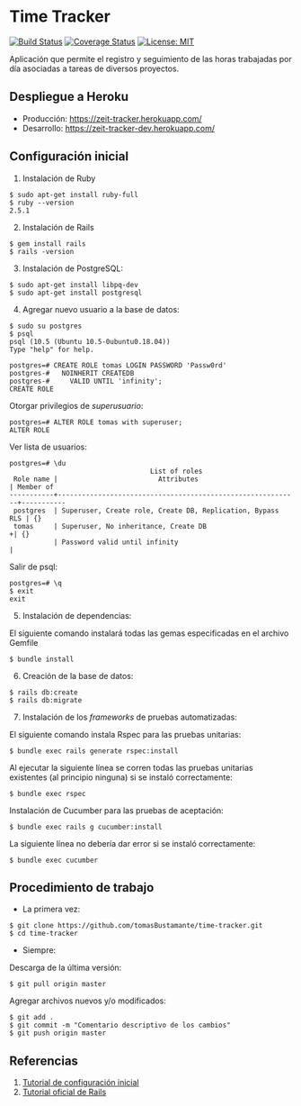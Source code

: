 # Time Tracker

[![Build Status](https://travis-ci.org/tomasBustamante/time-tracker.svg?branch=master)](https://travis-ci.org/tomasBustamante/time-tracker)
[![Coverage Status](https://coveralls.io/repos/github/tomasBustamante/time-tracker/badge.svg?branch=master)](https://coveralls.io/github/tomasBustamante/time-tracker?branch=master)
[![License: MIT](https://img.shields.io/badge/License-MIT-yellow.svg)](https://opensource.org/licenses/MIT)

Aplicación que permite el registro y seguimiento de las horas trabajadas por día asociadas a tareas de diversos proyectos.

## Despliegue a Heroku

-  Producción: https://zeit-tracker.herokuapp.com/
-  Desarrollo: https://zeit-tracker-dev.herokuapp.com/

## Configuración inicial

1.  Instalación de Ruby

```console
$ sudo apt-get install ruby-full
$ ruby --version
2.5.1
```
2.  Instalación de Rails

```console
$ gem install rails
$ rails -version
```

3.  Instalación de PostgreSQL:

```console
$ sudo apt-get install libpq-dev
$ sudo apt-get install postgresql
```

4.  Agregar nuevo usuario a la base de datos:

```console
$ sudo su postgres
$ psql
psql (10.5 (Ubuntu 10.5-0ubuntu0.18.04))
Type "help" for help.

postgres=# CREATE ROLE tomas LOGIN PASSWORD 'Passw0rd'
postgres-#   NOINHERIT CREATEDB
postgres-#     VALID UNTIL 'infinity';
CREATE ROLE
```

  Otorgar privilegios de _superusuario_:

```console
postgres=# ALTER ROLE tomas with superuser;
ALTER ROLE
```

  Ver lista de usuarios:

```console
postgres=# \du
                                   List of roles
 Role name |                         Attributes                         | Member of
-----------+------------------------------------------------------------+-----------
 postgres  | Superuser, Create role, Create DB, Replication, Bypass RLS | {}
 tomas     | Superuser, No inheritance, Create DB                      +| {}
           | Password valid until infinity                              |  
```

  Salir de psql:

```console
postgres=# \q
$ exit
exit
```

5.  Instalación de dependencias:

  El siguiente comando instalará todas las gemas especificadas en el archivo Gemfile

```console
$ bundle install
```

6.  Creación de la base de datos:

```console
$ rails db:create
$ rails db:migrate
```

7.  Instalación de los _frameworks_ de pruebas automatizadas:

  El siguiente comando instala Rspec para las pruebas unitarias:

```console
$ bundle exec rails generate rspec:install
```

  Al ejecutar la siguiente línea se corren todas las pruebas unitarias existentes (al principio ninguna) si se instaló correctamente:

```console
$ bundle exec rspec
```

  Instalación de Cucumber para las pruebas de aceptación:

```console
$ bundle exec rails g cucumber:install
```

  La siguiente línea no debería dar error si se instaló correctamente:

```console
$ bundle exec cucumber
```

## Procedimiento de trabajo

-  La primera vez:

```console
$ git clone https://github.com/tomasBustamante/time-tracker.git
$ cd time-tracker
```

-  Siempre:

  Descarga de la última versión:

```console
$ git pull origin master
```

  Agregar archivos nuevos y/o modificados:

```console
$ git add .
$ git commit -m "Comentario descriptivo de los cambios"
$ git push origin master
```

## Referencias

1.  [Tutorial de configuración inicial](https://medium.com/craft-academy/getting-started-with-rails-tests-continuous-integration-deployment-7b5bfec905a5)
2.  [Tutorial oficial de Rails](https://edgeguides.rubyonrails.org/getting_started.html)
